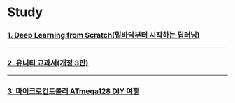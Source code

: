 # Study


### [1. Deep Learning from Scratch(밑바닥부터 시작하는 딥러닝)](https://github.com/BOSOEK/Study/tree/main/Book/Deep_Learning_from_Scratch)     

***
### [2. 유니티 교과서(개정 3판)](https://github.com/BOSOEK/Study/tree/main/Book/Unity_textbook)

***
### [3. 마이크로컨트롤러 ATmega128 DIY 여행]()
